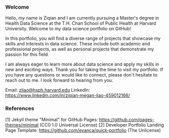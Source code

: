 ### Welcome
Hello, my name is Ziqian and I am currently pursuing a Master's degree in Health Data Science at the T.H. Chan School of Public Health at Harvard University. Welcome to my data science portfolio on GitHub!

In this portfolio, you will find a diverse range of projects that showcase my skills and interests in data science. These include both academic and professional projects, as well as personal projects that demonstrate my passion for this field.

I am always eager to learn more about data science and apply my skills in new and exciting ways. Thank you for taking the time to visit my portfolio. If you have any questions or would like to connect, please don't hesitate to reach out to me. I look forward to hearing from you.

Email: zliao@hsph.harvard.edu
LinkedIn: https://www.linkedin.com/in/ziqian-megan-liao-459012166/

### References
[1] Jekyll theme "Minimal" for GitHub Pages: https://github.com/pages-themes/minimal (CC0 1.0 Universal License)
[2] Developer Portfolio Landing Page Template: https://github.com/evanca/quick-portfolio (The Unlicense)
